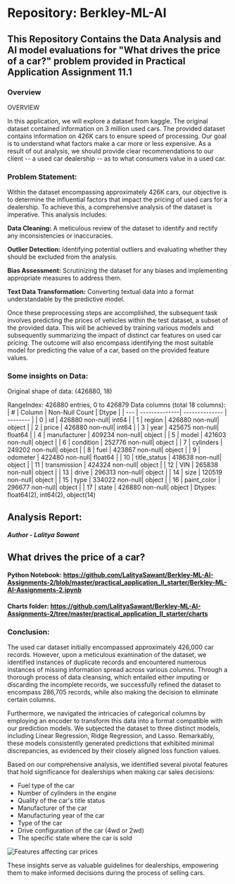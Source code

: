 # Repository: Berkley-ML-AI

## This Repository Contains the Data Analysis and AI model evaluations for "What drives the price of a car?" problem provided in Practical Application Assignment 11.1

### **Overview**
OVERVIEW

In this application, we will explore a dataset from kaggle. The original dataset contained information on 3 million used cars. The provided dataset contains information on 426K cars to ensure speed of processing. Our goal is to understand what factors make a car more or less expensive. As a result of out analysis, we should provide clear recommendations to our client -- a used car dealership -- as to what consumers value in a used car.

### **Problem Statement:**
Within the dataset encompassing approximately 426K cars, our objective is to determine the influential factors that impact the pricing of used cars for a dealership. To achieve this, a comprehensive analysis of the dataset is imperative. This analysis includes:

**Data Cleaning:** A meticulous review of the dataset to identify and rectify any inconsistencies or inaccuracies.

**Outlier Detection:** Identifying potential outliers and evaluating whether they should be excluded from the analysis.

**Bias Assessment:** Scrutinizing the dataset for any biases and implementing appropriate measures to address them.

**Text Data Transformation:** Converting textual data into a format understandable by the predictive model.

Once these preprocessing steps are accomplished, the subsequent task involves predicting the prices of vehicles within the test dataset, a subset of the provided data. This will be achieved by training various models and subsequently summarizing the impact of distinct car features on used car pricing. The outcome will also encompass identifying the most suitable model for predicting the value of a car, based on the provided feature values.

### **Some insights on Data:**
Original shape of data: (426880, 18)

RangeIndex: 426880 entries, 0 to 426879
Data columns (total 18 columns):
| #   | Column        | Non-Null Count | Dtype    |
| --- | --------------| -------------- | -------- |
| 0   | id            | 426880 non-null| int64    |
| 1   | region        | 426880 non-null| object   |
| 2   | price         | 426880 non-null| int64    |
| 3   | year          | 425675 non-null| float64  |
| 4   | manufacturer  | 409234 non-null| object   |
| 5   | model         | 421603 non-null| object   |
| 6   | condition     | 252776 non-null| object   |
| 7   | cylinders     | 249202 non-null| object   |
| 8   | fuel          | 423867 non-null| object   |
| 9   | odometer      | 422480 non-null| float64  |
| 10  | title_status  | 418638 non-null| object   |
| 11  | transmission  | 424324 non-null| object   |
| 12  | VIN           | 265838 non-null| object   |
| 13  | drive         | 296313 non-null| object   |
| 14  | size          | 120519 non-null| object   |
| 15  | type          | 334022 non-null| object   |
| 16  | paint_color   | 296677 non-null| object   |
| 17  | state         | 426880 non-null| object   |
Dtypes: float64(2), int64(2), object(14)




## **Analysis Report:**                         
#####                                                  Author - Lalitya Sawant
## What drives the price of a car?
#### Python Notebook: https://github.com/LalityaSawant/Berkley-ML-AI-Assignments-2/blob/master/practical_application_II_starter/Berkley-ML-AI-Assignments-2.ipynb
#### Charts folder: https://github.com/LalityaSawant/Berkley-ML-AI-Assignments-2/tree/master/practical_application_II_starter/charts

### **Conclusion:**
  The used car dataset initially encompassed approximately 426,000 car records. However, upon a meticulous examination of the dataset, we identified instances of duplicate records and encountered numerous instances of missing information spread across various columns. Through a thorough process of data cleansing, which entailed either imputing or discarding the incomplete records, we successfully refined the dataset to encompass 286,705 records, while also making the decision to eliminate certain columns.

  Furthermore, we navigated the intricacies of categorical columns by employing an encoder to transform this data into a format compatible with our prediction models. We subjected the dataset to three distinct models, including Linear Regression, Ridge Regression, and Lasso. Remarkably, these models consistently generated predictions that exhibited minimal discrepancies, as evidenced by their closely aligned loss function values.

  Based on our comprehensive analysis, we identified several pivotal features that hold significance for dealerships when making car sales decisions:

  * Fuel type of the car
  * Number of cylinders in the engine
  * Quality of the car's title status
  * Manufacturer of the car
  * Manufacturing year of the car
  * Type of the car
  * Drive configuration of the car (4wd or 2wd)
  * The specific state where the car is sold

   ![Features affecting car prices](https://github.com/LalityaSawant/Berkley-ML-AI-Assignments-2/tree/master/practical_application_II_starter/charts/Features-affecting-used-car-price.jpg)


  These insights serve as valuable guidelines for dealerships, empowering them to make informed decisions during the process of selling cars.
